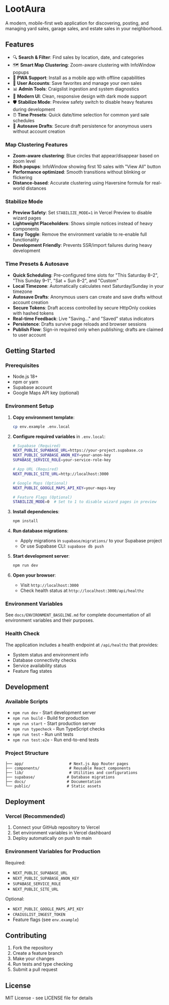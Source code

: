 # LootAura

A modern, mobile-first web application for discovering, posting, and managing yard sales, garage sales, and estate sales in your neighborhood.

## Features

- 🔍 **Search & Filter**: Find sales by location, date, and categories
- 🗺️ **Smart Map Clustering**: Zoom-aware clustering with InfoWindow popups
- 📱 **PWA Support**: Install as a mobile app with offline capabilities
- 🔐 **User Accounts**: Save favorites and manage your own sales
- 📊 **Admin Tools**: Craigslist ingestion and system diagnostics
- 🎨 **Modern UI**: Clean, responsive design with dark mode support
- 🛡️ **Stabilize Mode**: Preview safety switch to disable heavy features during development
- ⏰ **Time Presets**: Quick date/time selection for common yard sale schedules
- 💾 **Autosave Drafts**: Secure draft persistence for anonymous users without account creation

### Map Clustering Features
- **Zoom-aware clustering**: Blue circles that appear/disappear based on zoom level
- **Rich popups**: InfoWindow showing first 10 sales with "View All" button
- **Performance optimized**: Smooth transitions without blinking or flickering
- **Distance-based**: Accurate clustering using Haversine formula for real-world distances

### Stabilize Mode
- **Preview Safety**: Set `STABILIZE_MODE=1` in Vercel Preview to disable wizard pages
- **Lightweight Placeholders**: Shows simple notices instead of heavy components
- **Easy Toggle**: Remove the environment variable to re-enable full functionality
- **Development Friendly**: Prevents SSR/import failures during heavy development

### Time Presets & Autosave
- **Quick Scheduling**: Pre-configured time slots for "This Saturday 8–2", "This Sunday 9–1", "Sat + Sun 8–2", and "Custom"
- **Local Timezone**: Automatically calculates next Saturday/Sunday in your timezone
- **Autosave Drafts**: Anonymous users can create and save drafts without account creation
- **Secure Tokens**: Draft access controlled by secure HttpOnly cookies with hashed tokens
- **Real-time Feedback**: Live "Saving..." and "Saved" status indicators
- **Persistence**: Drafts survive page reloads and browser sessions
- **Publish Flow**: Sign-in required only when publishing; drafts are claimed to user account

## Getting Started

### Prerequisites

- Node.js 18+ 
- npm or yarn
- Supabase account
- Google Maps API key (optional)

### Environment Setup

1. **Copy environment template**:
   ```bash
   cp env.example .env.local
   ```

2. **Configure required variables** in `.env.local`:
   ```bash
   # Supabase (Required)
   NEXT_PUBLIC_SUPABASE_URL=https://your-project.supabase.co
   NEXT_PUBLIC_SUPABASE_ANON_KEY=your-anon-key
   SUPABASE_SERVICE_ROLE=your-service-role-key
   
   # App URL (Required)
   NEXT_PUBLIC_SITE_URL=http://localhost:3000
   
   # Google Maps (Optional)
   NEXT_PUBLIC_GOOGLE_MAPS_API_KEY=your-maps-key
   
   # Feature Flags (Optional)
   STABILIZE_MODE=0  # Set to 1 to disable wizard pages in preview
   ```

3. **Install dependencies**:
   ```bash
   npm install
   ```

4. **Run database migrations**:
   - Apply migrations in `supabase/migrations/` to your Supabase project
   - Or use Supabase CLI: `supabase db push`

5. **Start development server**:
   ```bash
   npm run dev
   ```

6. **Open your browser**:
   - Visit `http://localhost:3000`
   - Check health status at `http://localhost:3000/api/healthz`

### Environment Variables

See `docs/ENVIRONMENT_BASELINE.md` for complete documentation of all environment variables and their purposes.

### Health Check

The application includes a health endpoint at `/api/healthz` that provides:
- System status and environment info
- Database connectivity checks
- Service availability status
- Feature flag states

## Development

### Available Scripts

- `npm run dev` - Start development server
- `npm run build` - Build for production
- `npm run start` - Start production server
- `npm run typecheck` - Run TypeScript checks
- `npm run test` - Run unit tests
- `npm run test:e2e` - Run end-to-end tests

### Project Structure

```
├── app/                    # Next.js App Router pages
├── components/             # Reusable React components
├── lib/                    # Utilities and configurations
├── supabase/              # Database migrations
├── docs/                  # Documentation
└── public/                # Static assets
```

## Deployment

### Vercel (Recommended)

1. Connect your GitHub repository to Vercel
2. Set environment variables in Vercel dashboard
3. Deploy automatically on push to main

### Environment Variables for Production

Required:
- `NEXT_PUBLIC_SUPABASE_URL`
- `NEXT_PUBLIC_SUPABASE_ANON_KEY`
- `SUPABASE_SERVICE_ROLE`
- `NEXT_PUBLIC_SITE_URL`

Optional:
- `NEXT_PUBLIC_GOOGLE_MAPS_API_KEY`
- `CRAIGSLIST_INGEST_TOKEN`
- Feature flags (see `env.example`)

## Contributing

1. Fork the repository
2. Create a feature branch
3. Make your changes
4. Run tests and type checking
5. Submit a pull request

## License

MIT License - see LICENSE file for details
